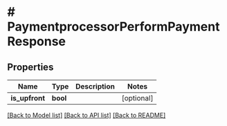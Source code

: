 # # PaymentprocessorPerformPaymentResponse


## Properties 


Name | Type | Description | Notes
------------ | ------------- | ------------- | -------------
**is_upfront**| **bool** |   | [optional]


[[Back to Model list]](../../README.md#models) [[Back to API list]](../../README.md#endpoints) [[Back to README]](../../README.md)


